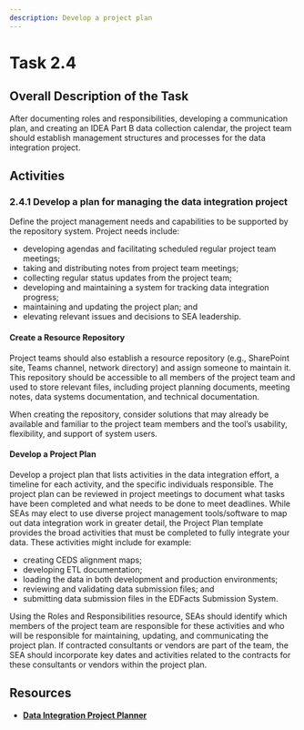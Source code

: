 ```yaml
---
description: Develop a project plan
---
```


# Task 2.4

## **Overall Description of the Task**

After documenting roles and responsibilities, developing a communication plan, and creating an IDEA Part B data collection calendar, the project team should establish management structures and processes for the data integration project.

## **Activities**

### **2.4.1 Develop a plan for managing the data integration project**

Define the project management needs and capabilities to be supported by the repository system. Project needs include:

* developing agendas and facilitating scheduled regular project team meetings;
* taking and distributing notes from project team meetings;
* collecting regular status updates from the project team;
* developing and maintaining a system for tracking data integration progress;
* maintaining and updating the project plan; and
* elevating relevant issues and decisions to SEA leadership.&#x20;

#### **Create a Resource Repository**

Project teams should also establish a resource repository (e.g., SharePoint site, Teams channel, network directory) and assign someone to maintain it. This repository should be accessible to all members of the project team and used to store relevant files, including project planning documents, meeting notes, data systems documentation, and technical documentation.

When creating the repository, consider solutions that may already be available and familiar to the project team members and the tool’s usability, flexibility, and support of system users.

#### **Develop a Project Plan**

Develop a project plan that lists activities in the data integration effort, a timeline for each activity, and the specific individuals responsible. The project plan can be reviewed in project meetings to document what tasks have been completed and what needs to be done to meet deadlines. While SEAs may elect to use diverse project management tools/software to map out data integration work in greater detail, the Project Plan template provides the broad activities that must be completed to fully integrate your data. These activities might include for example:&#x20;

* creating CEDS alignment maps;
* developing ETL documentation;
* loading the data in both development and production environments;
* reviewing and validating data submission files; and
* submitting data submission files in the EDFacts Submission System.

Using the Roles and Responsibilities resource, SEAs should identify which members of the project team are responsible for these activities and who will be responsible for maintaining, updating, and communicating the project plan. If contracted consultants or vendors are part of the team, the SEA should incorporate key dates and activities related to the contracts for these consultants or vendors within the project plan.

## **Resources**

* [**Data Integration Project Planner**](https://ciidta.communities.ed.gov/#communities/pdc/documents/21446)
